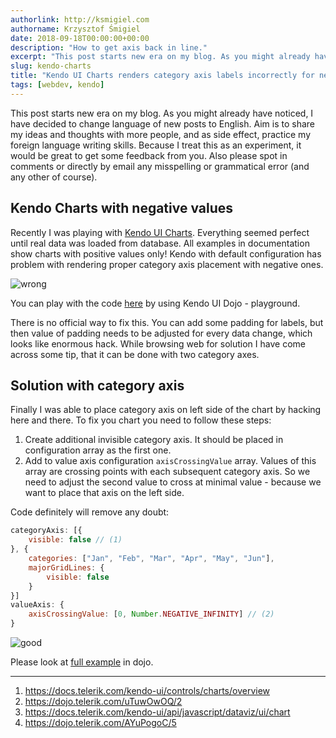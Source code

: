 ```yaml
---
authorlink: http://ksmigiel.com
authorname: Krzysztof Śmigiel
date: 2018-09-18T00:00:00+00:00
description: "How to get axis back in line."
excerpt: "This post starts new era on my blog. As you might already have noticed, I have decided to change language of new posts to English. Aim is to share my ideas and thoughts with more people and as side effect practice my foreign language writing skills."
slug: kendo-charts
title: "Kendo UI Charts renders category axis labels incorrectly for negative series."
tags: [webdev, kendo]
---
```


This post starts new era on my blog. As you might already have noticed, I have decided to change language of new posts to English. Aim is to share my ideas and thoughts with more people, and as side effect, practice my foreign language writing skills. Because I treat this as an experiment, it would be great to get some feedback from you. Also please spot in comments or directly by email any misspelling or grammatical error (and any other of course).

## Kendo Charts with negative values
Recently I was playing with [Kendo UI Charts][1]. Everything seemed perfect until real data was loaded from database. All examples in documentation show charts with positive values only! Kendo with default configuration has problem with rendering proper category axis placement with negative ones.

![wrong](/images/kendo-charts/wrong.jpg)

You can play with the code [here][2] by using Kendo UI Dojo - playground.

There is no official way to fix this. You can add some padding for labels, but then value of padding needs to be adjusted for every data change, which looks like enormous hack. While browsing web for solution I have come across some tip, that it can be done with two category axes.

## Solution with category axis
Finally I was able to place category axis on left side of the chart by hacking here and there. To fix you chart you need to follow these steps:

1. Create additional invisible category axis. It should be placed in configuration array as the first one.
2. Add to value axis configuration `axisCrossingValue` array. Values of this array are crossing points with each subsequent category axis. So we need to adjust the second value to cross at minimal value - because we want to place that axis on the left side.

Code definitely will remove any doubt:

``` js
categoryAxis: [{
    visible: false // (1)
}, {
    categories: ["Jan", "Feb", "Mar", "Apr", "May", "Jun"],
    majorGridLines: {
        visible: false
    }
}]
valueAxis: {
    axisCrossingValue: [0, Number.NEGATIVE_INFINITY] // (2)
}
```

![good](/images/kendo-charts/good.jpg)

Please look at [full example][4] in dojo.

---

1. https://docs.telerik.com/kendo-ui/controls/charts/overview
2. https://dojo.telerik.com/uTuwOwOQ/2
3. https://docs.telerik.com/kendo-ui/api/javascript/dataviz/ui/chart
4. https://dojo.telerik.com/AYuPogoC/5

[1]: https://docs.telerik.com/kendo-ui/controls/charts/overview
[2]: https://dojo.telerik.com/uTuwOwOQ/2
[3]: https://docs.telerik.com/kendo-ui/api/javascript/dataviz/ui/chart
[4]: https://dojo.telerik.com/AYuPogoC/5



